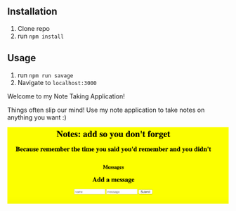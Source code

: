 
## Installation

1. Clone repo
2. run `npm install`


## Usage

1. run `npm run savage`
2. Navigate to `localhost:3000`

Welcome to my Note Taking Application! 

Things often slip our mind! Use my note application to take notes on anything you want :)

![alt text](imgs/savagedemo.jpg)
